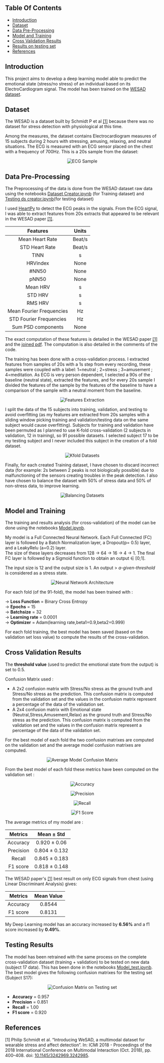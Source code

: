 ## Table Of Contents
* [Introduction](#introduction)
* [Dataset](#dataset)
* [Data Pre-Processing](#data-pre-processing)
* [Model and Training](#model-and-training)
* [Cross Validation Results](#cross-validation-results)
* [Results on testing set](#results-on-testing-set)
* [References](#references)

## Introduction

This project aims to develop a deep learning model able to predict the emotional state (stress/no stress) of an individual based on its ElectroCardiogram signal. The model has been trained on the <a href="https://archive.ics.uci.edu/ml/datasets/WESAD+%28Wearable+Stress+and+Affect+Detection%29">WESAD dataset</a>.

## Dataset

The WESAD is a dataset built by Schmidt P et al [[1]](#1) because there was no dataset for stress detection with physiological at this time.

Among the measures, the dataset contains Electrocardiogram measures of 15 subjects during 2 hours with stressing, amusing, relaxing, and neutral situations. The ECG is measured with an ECG sensor placed on the chest with a frequency of 700Hz. This is a 20s sample from the dataset:

<p align="center">
  <img alt="ECG Sample" title="ECG Sample" src="./Media/ECG.PNG">
</p>

## Data Pre-Processing

The Preprocessing of the data is done from the WESAD dataset raw data using the notebooks <a href="./Dataset creator.ipynb">Dataset Creator.ipynb</a> (for Training dataset) and <a href="./Testing ds creator.ipynb">Testing ds creator.ipynb</a>(for testing dataset)

I used <a href="https://github.com/paulvangentcom/heartrate_analysis_python">HeartPy</a> to detect the ECG peaks in the signals. From the ECG signal, I was able to extract features from 20s extracts that appeared to be relevant in the WESAD paper [[1]](#1).
 
<div align="center">

| Features      |Units           |
|:-------------:|:-------------:|
|Mean Heart Rate | Beat/s|
|STD Heart Rate | Beat/s|
|TINN | s|
|HRVindex | None|
|\#NN50 | None|
|pNN50 | None|
|Mean HRV | s|
|STD HRV | s|
|RMS HRV | s|
|Mean Fourier Frequencies | Hz|
|STD Fourier Frequencies | Hz|
|Sum PSD components | None|

</div>

The exact computation of these features is detailed in the WESAD paper [[1]](#1) and the <a href="./DataPreProcessing Detail.pdf">joined pdf</a>. The computation is also detailed in the comments of the code.

The training has been done with a cross-validation process. I extracted features from samples of 20s with a 1s step from every recording, these samples were coupled with a label: 1=neutral ; 2=stress ; 3=amusement ; 4=meditation. As ECG is very person dependent, I selected a 90s of the baseline (neutral state), extracted the features, and for every 20s sample I divided the features of the sample by the features of the baseline to have a comparison of the sample with a neutral moment from the baseline.

<p align="center">
  <img alt="Features Extraction" title="Features Extraction" src="./Media/features.PNG" >
</p>

I split the data of the 15 subjects into training, validation, and testing to avoid overfitting (as my features are extracted from 20s samples with a sliding window picking training and validation/testing data on the same subject would cause overfitting).
Subjects for training and validation have been permuted as I planned to use K-fold cross-validation (2 subjects in validation, 12 in training), so 91 possible datasets. I selected subject 17 to be my testing subject and I never included this subject in the creation of a fold dataset.

<p align="center">
  <img alt="Kfold Datasets" title="Kfold Datasets" src="./Media/Dataset kfold.PNG" >
</p>

Finally, for each created Training dataset, I have chosen to discard incorrect data (for example: 2s between 2 peaks is not biologically possible) due to malfunctioning of the sensors creating troubles in the peak detection. I also have chosen to balance the dataset with 50\% of stress data and 50\% of non-stress data, to improve learning.

<p align="center">
  <img alt="Balancing Datasets" title="Balancing Datasets" src="./Media/balancing.PNG" >
</p>

## Model and Training

The training and results analysis (for cross-validation) of the model can be done using the notebooks <a href="./Model.ipynb">Model.ipynb</a>.

My model is a Full Connected Neural Network. Each Full Connected (FC) layer is followed by a Batch Normalization layer, a Dropout(p= 0.5) layer, and a LeakyRelu (a=0.2) layer. <br> The size of these layers decreases from 128 &#8594; 64 &#8594; 16 &#8594; 4 &#8594; 1. The final FC layer is followed by a Sigmoid function to obtain an output &#8712; [0;1]. 

The input size is 12 and the output size is 1. An output > *a-given-threshold* is considered as a stress state.

<p align="center">
  <img alt="Neural Network Architecture" title="Neural Network Architecture" src="./Media/Network.PNG" >
</p>

For each fold (of the 91-fold), the model has been trained with :

&#8594; **Loss Function** = Binary Cross Entropy <br>
&#8594; **Epochs** = 15 <br>
&#8594; **Batchsize** = 32 <br>
&#8594; **Learning rate** = 0.0001 <br>
&#8594; **Optimizer** = Adam(learning rate,beta1=0.9,beta2=0.999) <br>

For each fold training, the best model has been saved (based on the validation set loss value) to compute the results of the cross-validation.

## Cross Validation Results

The **threshold value** (used to predict the emotional state from the output) is set to 0.5.

Confusion Matrix used :

* A 2x2 confusion matrix with Stress/No stress as the ground truth and Stress/No stress as the prediction. This confusion matrix is computed from the validation set and the values in the confusion matrix represent a percentage of the data of the validation set.
* A 2x4 confusion matrix with Emotional state (Neutral,Stress,Amusement,Relax) as the ground truth and Stress/No stress as the prediction. This confusion matrix is computed from the validation set and the values in the confusion matrix represent a percentage of the data of the validation set.

For the best model of each fold the two confusion matrixes are computed on the validation set and the average model confusion matrixes are computed.

<p align="center">
  <img alt="Average Model Confusion Matrix" title="Average Model Confusion Matrix" src="./Media/average model confusion.png">
</p>

From the best model of each fold these metrics have been computed on the validation set :

<p align="center">
  <img alt="Accuracy" title="Accuracy" src="./Media/accuracy.png">
</p><p align="center">
  <img alt="Precision" title="Precision" src="./Media/precision.png">
</p><p align="center">
  <img alt="Recall" title="Recall" src="./Media/recall.png">
</p><p align="center">
  <img alt="F1 Score" title="F1 Score" src="./Media/f1score.png">
</p>

The average metrics of my model are :

<div align="center">

| Metrics      | Mean &#177; Std|
|:-------------:|:-------------:|
|Accuracy | 0.920 &#177; 0.06|
|Precision| 0.804 &#177; 0.132|
|Recall| 0.845 &#177; 0.183|
|F1 score| 0.818 &#177; 0.148|

</div>

The WESAD paper's [[1]](#1) best result on only ECG signals from chest (using Linear Discriminant Analysis) gives:

<div align="center">

| Metrics      | Mean Value|
|:-------------:|:-------------:|
|Accuracy | 0.8544|
|F1 score| 0.8131|

</div>

My Deep Learning model has an accuracy increased by **6.56%** and a f1 score increased by **0.49%**.

## Testing Results

The model has been retrained with the same process on the complete cross-validation dataset (training + validation) to be tested on new data (subject 17 data). This has been done in the notebooks <a href="./Model_test.ipynb">Model_test.ipynb</a>. 
The best model gives the following confusion matrixes for the testing set (Subject S17):

<p align="center">
  <img alt="Confusion Matrix on Testing set" title="Confusion Matrix on Testing set" src="./Media/testing confusion.png">
</p>

* **Accuracy** = 0.957
* **Precision** = 0.851
* **Recall** = 1.00
* **F1 score** = 0.920

## References
<a id="1">[1]</a> Philip Schmidt et al. “Introducing WeSAD, a multimodal dataset for wearable stress and affect detection”. In: ICMI 2018 - Proceedings of the 2018 International Conference on Multimodal Interaction (Oct. 2018), pp. 400–408. doi: <a href="https://doi.org/10.1145/3242969.3242985">10.1145/3242969.3242985</a>.
